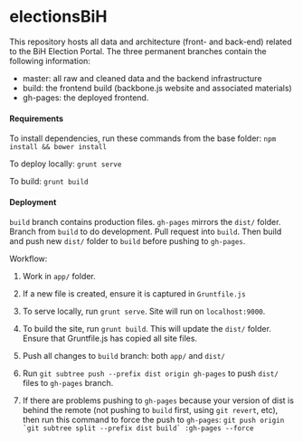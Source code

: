 electionsBiH
============

This repository hosts all data and architecture (front- and back-end) related to the BiH Election Portal. The three permanent branches contain the following information:

- master: all raw and cleaned data and the backend infrastructure
- build: the frontend build (backbone.js website and associated materials)
- gh-pages: the deployed frontend.


#### Requirements

To install dependencies, run these commands from the base folder: `npm install && bower install`

To deploy locally: `grunt serve`

To build: `grunt build`

#### Deployment

`build` branch contains production files. `gh-pages` mirrors the `dist/` folder. Branch from `build` to do development. Pull request into `build`. Then build and push new `dist/` folder to `build` before pushing to `gh-pages`.

Workflow:

1. Work in `app/` folder.

2. If a new file is created, ensure it is captured in `Gruntfile.js`

3. To serve locally, run `grunt serve`. Site will run on `localhost:9000`.

4. To build the site, run `grunt build`. This will update the `dist/` folder. Ensure that Gruntfile.js has copied all site files.

5. Push all changes to `build` branch: both `app/` and `dist/`

6. Run `git subtree push --prefix dist origin gh-pages` to push `dist/` files to `gh-pages` branch.
 
7. If there are problems pushing to `gh-pages` because your version of dist is behind the remote (not pushing to `build` first, using `git revert`, etc), then run this command to force the push to `gh-pages`: ``git push origin `git subtree split --prefix dist build` :gh-pages --force``
